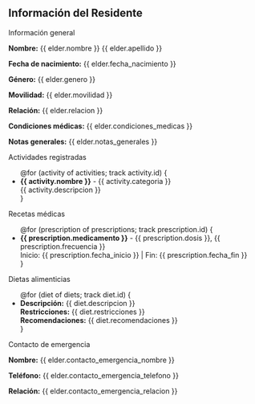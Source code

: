 <div class="container py-4">
  <h2 class="mb-4 text-center">Información del Residente</h2>

  <!-- General Info -->
  <div class="card mb-4">
    <div class="card-header bg-primary text-white">
      Información general
    </div>
    <div class="card-body">
      <p><strong>Nombre:</strong> {{ elder.nombre }} {{ elder.apellido }}</p>
      <p><strong>Fecha de nacimiento:</strong> {{ elder.fecha_nacimiento }}</p>
      <p><strong>Género:</strong> {{ elder.genero }}</p>
      <p><strong>Movilidad:</strong> {{ elder.movilidad }}</p>
      <p><strong>Relación:</strong> {{ elder.relacion }}</p>
      <p><strong>Condiciones médicas:</strong> {{ elder.condiciones_medicas }}</p>
      <p><strong>Notas generales:</strong> {{ elder.notas_generales }}</p>
    </div>
  </div>

  <!-- Activities -->
  <div class="card mb-4">
    <div class="card-header bg-secondary text-white">
      Actividades registradas
    </div>
    <ul class="list-group list-group-flush">
      @for (activity of activities; track activity.id) {
      <li class="list-group-item">
        <strong>{{ activity.nombre }}</strong> - {{ activity.categoria }}
        <div class="text-muted">{{ activity.descripcion }}</div>
      </li>
      }
    </ul>
  </div>

  <!-- Prescriptions -->
  <div class="card mb-4">
    <div class="card-header bg-success text-white">
      Recetas médicas
    </div>
    <ul class="list-group list-group-flush">
      @for (prescription of prescriptions; track prescription.id) {
      <li class="list-group-item">
        <strong>{{ prescription.medicamento }}</strong> -
        {{ prescription.dosis }}, {{ prescription.frecuencia }}<br />
        <span class="text-muted">Inicio: {{ prescription.fecha_inicio }} | Fin: {{ prescription.fecha_fin }}</span>
      </li>
      }
    </ul>
  </div>

  <!-- Diets -->
  <div class="card mb-4">
    <div class="card-header bg-warning text-dark">
      Dietas alimenticias
    </div>
    <ul class="list-group list-group-flush">
      @for (diet of diets; track diet.id) {
      <li class="list-group-item">
        <strong>Descripción:</strong> {{ diet.descripcion }}<br />
        <strong>Restricciones:</strong> {{ diet.restricciones }}<br />
        <strong>Recomendaciones:</strong> {{ diet.recomendaciones }}
      </li>
      }
    </ul>
  </div>

  <!-- Emergency Contact -->
  <div class="card mb-4">
    <div class="card-header bg-danger text-white">
      Contacto de emergencia
    </div>
    <div class="card-body">
      <p><strong>Nombre:</strong> {{ elder.contacto_emergencia_nombre }}</p>
      <p><strong>Teléfono:</strong> {{ elder.contacto_emergencia_telefono }}</p>
      <p><strong>Relación:</strong> {{ elder.contacto_emergencia_relacion }}</p>
    </div>
  </div>
</div>
